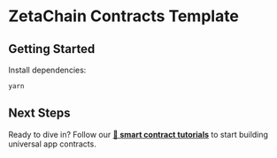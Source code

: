 # ZetaChain Contracts Template

## Getting Started

Install dependencies:

```
yarn
```

## Next Steps

Ready to dive in? Follow our [**🚀 smart contract
tutorials**](https://www.zetachain.com/docs/developers/tutorials/intro/) to
start building universal app contracts.
